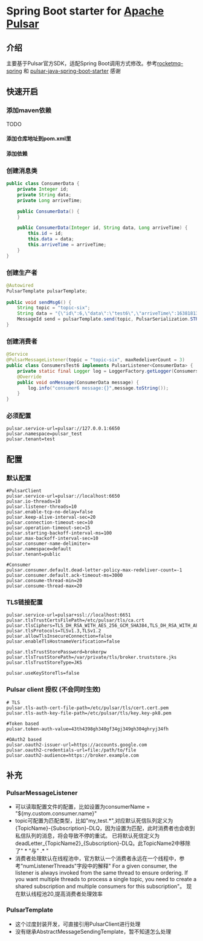 # Spring Boot starter for [Apache Pulsar](https://pulsar.apache.org/)

## 介绍
主要基于Pulsar官方SDK，适配Spring Boot调用方式修改。参考[rocketmq-spring](https://github.com/apache/rocketmq-spring) 和 [pulsar-java-spring-boot-starter](https://github.com/majusko/pulsar-java-spring-boot-starter) 感谢

## 快速开启
### 添加maven依赖
TODO
#### 添加仓库地址到pom.xml里

#### 添加依赖


### 创建消息类
```java
public class ConsumerData {
    private Integer id;
    private String data;
    private Long arriveTime;

    public ConsumerData() {
    }

    public ConsumerData(Integer id, String data, Long arriveTime) {
        this.id = id;
        this.data = data;
        this.arriveTime = arriveTime;
    }
}
```
### 创建生产者
``` java
@Autowired
PulsarTemplate pulsarTemplate;
    
public void sendMsg6() {
    String topic = "topic-six";
    String data = "{\"id\":6,\"data\":\"test6\",\"arriveTime\":1638181398}";
    MessageId send = pulsarTemplate.send(topic, PulsarSerialization.STRING, data);
}
```
### 创建消费者
```java
@Service
@PulsarMessageListener(topic = "topic-six", maxRedeliverCount = 3)
public class ConsumersTest6 implements PulsarListener<ConsumerData> {
    private static final Logger log = LoggerFactory.getLogger(ConsumersTest6.class);
    @Override
    public void onMessage(ConsumerData message) {
        log.info("consumer6 message:{}",message.toString());
    }
}
```
### 必须配置
```properties
pulsar.service-url=pulsar://127.0.0.1:6650
pulsar.namespace=pulsar_test
pulsar.tenant=test
```
## 配置
### 默认配置
```properties
#PulsarClient
pulsar.service-url=pulsar://localhost:6650
pulsar.io-threads=10
pulsar.listener-threads=10
pulsar.enable-tcp-no-delay=false
pulsar.keep-alive-interval-sec=20
pulsar.connection-timeout-sec=10
pulsar.operation-timeout-sec=15
pulsar.starting-backoff-interval-ms=100
pulsar.max-backoff-interval-sec=10
pulsar.consumer-name-delimiter=
pulsar.namespace=default
pulsar.tenant=public

#Consumer
pulsar.consumer.default.dead-letter-policy-max-redeliver-count=-1
pulsar.consumer.default.ack-timeout-ms=3000
pulsar.consume-thread-min=20
pulsar.consume-thread-max=20
```
### TLS链接配置
```properties
pulsar.service-url=pulsar+ssl://localhost:6651
pulsar.tlsTrustCertsFilePath=/etc/pulsar/tls/ca.crt
pulsar.tlsCiphers=TLS_DH_RSA_WITH_AES_256_GCM_SHA384,TLS_DH_RSA_WITH_AES_256_CBC_SHA
pulsar.tlsProtocols=TLSv1.3,TLSv1.2
pulsar.allowTlsInsecureConnection=false
pulsar.enableTlsHostnameVerification=false

pulsar.tlsTrustStorePassword=brokerpw
pulsar.tlsTrustStorePath=/var/private/tls/broker.truststore.jks
pulsar.tlsTrustStoreType=JKS

pulsar.useKeyStoreTls=false
```

### Pulsar client 授权 (不会同时生效)
```properties
# TLS
pulsar.tls-auth-cert-file-path=/etc/pulsar/tls/cert.cert.pem
pulsar.tls-auth-key-file-path=/etc/pulsar/tls/key.key-pk8.pem

#Token based
pulsar.token-auth-value=43th4398gh340gf34gj349gh304ghryj34fh

#OAuth2 based
pulsar.oauth2-issuer-url=https://accounts.google.com
pulsar.oauth2-credentials-url=file:/path/to/file
pulsar.oauth2-audience=https://broker.example.com
```

## 补充
### PulsarMessageListener
- 可以读取配置文件的配置，比如设置为consumerName = "${my.custom.consumer.name}"
- topic可配置为匹配类型，比如"my_test.*",对应默认死信队列定义为{TopicName}-{Subscription}-DLQ，因为设置为匹配，此时消费者也会收到私信队列的消息，将会导致不停的重试。 已将默认死信定义为 deadLetter_{TopicName2}_{Subscription}-DLQ。此TopicName2中移除了" \* "与" .\* "
- 消费者处理默认在线程池中，官方默认一个消费者永远在一个线程中，参考"numListenerThreads"字段中的解释" For a given consumer, the listener is always invoked from the same thread to ensure ordering. If you want multiple threads to process a single topic, you need to create a shared subscription and multiple consumers for this subscription"。 现在默认线程池20,提高消费者处理效率
### PulsarTemplate
- 这个过度封装开发，可直接引用PulsarClient进行处理
- 没有继承AbstractMessageSendingTemplate，暂不知道怎么处理

